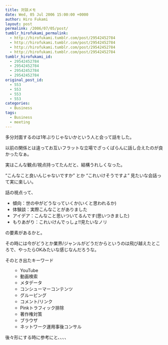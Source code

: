 ```yaml
---
title: 対談メモ
date: Wed, 05 Jul 2006 15:00:00 +0000
author: Hiro Fukami
layout: post
permalink: /2006/07/05/post/
tumblr_hirofukami_permalink:
  - http://hirofukami.tumblr.com/post/29542452784
  - http://hirofukami.tumblr.com/post/29542452784
  - http://hirofukami.tumblr.com/post/29542452784
  - http://hirofukami.tumblr.com/post/29542452784
tumblr_hirofukami_id:
  - 29542452784
  - 29542452784
  - 29542452784
  - 29542452784
original_post_id:
  - 553
  - 553
  - 553
  - 553
categories:
  - Business
tags:
  - Business
  - meeting
---
```

<div class="section">
  <p>
    多分対面するのは1年ぶりじゃないかという人と会って話をした。
  </p>
  
  <p>
    以前の関係とは違ってお互いフラットな立場でざっくばらんに話し合えたのが良かったなぁ。
  </p>
  
  <p>
    実はこんな観点/視点持ってたんだと、結構うれしくなった。
  </p>
  
  <p>
    &#8220;こんなこと良いんじゃないですか&#8221; とか &#8220;これいけそうですよ&#8221; 見たいな会話って実に楽しい。
  </p>
  
  <p>
    話の視点って、
  </p>
  
  <ul>
    <li>
      傾向：世の中がどうなっていくか(いくと思われるか)
    </li>
    <li>
      体験談：実際こんなことがありました
    </li>
    <li>
      アイデア：こんなこと思いついてるんです(思いつきました)
    </li>
    <li>
      もりあがり：これいけんでっしょ!!見たいなノリ
    </li>
  </ul>
  
  <p>
    の要素があるかと。
  </p>
  
  <p>
    その時には今がどうとか業界/ジャンルがどうだからというのは飛び越えたところで、やったらOKみたいな感じなんだろうな。
  </p>
  
  <p>
    そのとき出たキーワード
  </p>
  
  <ul>
    <ul>
      <li>
        YouTube
      </li>
      <li>
        動画検索
      </li>
      <li>
        メタデータ
      </li>
      <li>
        コンシューマーコンテンツ
      </li>
      <li>
        グルーピング
      </li>
      <li>
        コメント/リンク
      </li>
      <li>
        Pinkトラフィック排除
      </li>
      <li>
        著作権対策
      </li>
      <li>
        ブラウザ
      </li>
      <li>
        ネットワーク運用事後コンサル
      </li>
    </ul>
  </ul>
  
  <p>
    後々形にする時に参考にと、、、、
  </p>
</div>